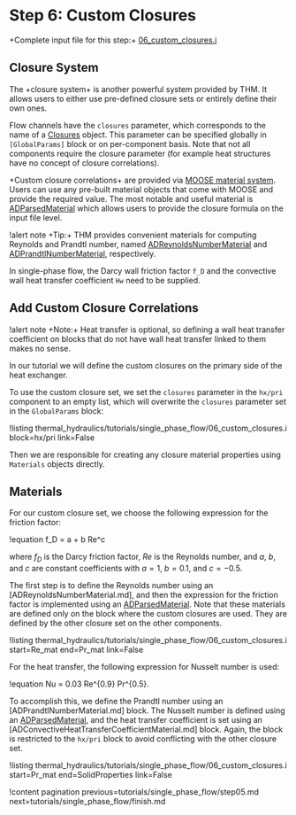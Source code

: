 # Step 6: Custom Closures

+Complete input file for this step:+ [06_custom_closures.i](thermal_hydraulics/tutorials/single_phase_flow/06_custom_closures.i)

## Closure System

The +closure system+ is another powerful system provided by THM.
It allows users to either use pre-defined closure sets or entirely define their own ones.

Flow channels have the `closures` parameter, which corresponds to the name of
a [Closures](syntax/Closures/index.md) object.
This parameter can be specified globally in `[GlobalParams]` block or on per-component basis.
Note that not all components require the closure parameter (for example heat structures have no
concept of closure correlations).

+Custom closure correlations+ are provided via [MOOSE material system](/syntax/Materials/).
Users can use any pre-built material objects that come with MOOSE and provide the required value.
The most notable and useful material is [ADParsedMaterial](ParsedMaterial.md) which allows users to
provide the closure formula on the input file level.

!alert note
+Tip:+ THM provides convenient materials for computing Reynolds and Prandtl number, named
[ADReynoldsNumberMaterial](ADReynoldsNumberMaterial.md) and
[ADPrandtlNumberMaterial](ADPrandtlNumberMaterial.md), respectively.


In single-phase flow, the Darcy wall friction factor `f_D` and the convective wall heat transfer
coefficient `Hw` need to be supplied.


## Add Custom Closure Correlations


!alert note
+Note:+ Heat transfer is optional, so defining a wall heat transfer coefficient on blocks that
do not have wall heat transfer linked to them makes no sense.

In our tutorial we will define the custom closures on the primary side of the heat exchanger.

To use the custom closure set, we set the `closures` parameter in the `hx/pri` component
to an empty list, which will overwrite the `closures` parameter set in the `GlobalParams` block:


!listing thermal_hydraulics/tutorials/single_phase_flow/06_custom_closures.i
         block=hx/pri
         link=False

Then we are responsible for creating any closure material properties using `Materials`
objects directly.

## Materials

For our custom closure set, we choose the following expression for the friction factor:

!equation
f_D = a + b Re^c

where $f_D$ is the Darcy friction factor, $Re$ is the Reynolds number, and $a$, $b$, and $c$ are constant coefficients with $a = 1$, $b = 0.1$, and $c = -0.5$.

The first step is to define the Reynolds number using an [ADReynoldsNumberMaterial.md], and then the expression for the friction factor is implemented using an [ADParsedMaterial](ParsedMaterial.md). Note that these materials are defined only on the block where the custom closures are used. They are defined by the other closure set on the other components.

!listing thermal_hydraulics/tutorials/single_phase_flow/06_custom_closures.i
         start=Re_mat
         end=Pr_mat
         link=False

For the heat transfer, the following expression for Nusselt number is used:

!equation
Nu = 0.03 Re^{0.9} Pr^{0.5}.

To accomplish this, we define the Prandtl number using an [ADPrandtlNumberMaterial.md] block. The Nusselt number is defined using an [ADParsedMaterial](ParsedMaterial.md), and the heat transfer coefficient is set using an [ADConvectiveHeatTransferCoefficientMaterial.md] block. Again, the block is restricted to the `hx/pri` block to avoid conflicting with the other closure set.

!listing thermal_hydraulics/tutorials/single_phase_flow/06_custom_closures.i
         start=Pr_mat
         end=SolidProperties
         link=False

!content pagination previous=tutorials/single_phase_flow/step05.md
                    next=tutorials/single_phase_flow/finish.md
